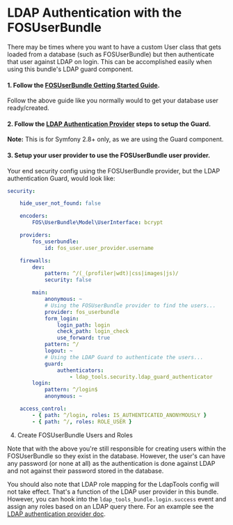 LDAP Authentication with the FOSUserBundle
==========

There may be times where you want to have a custom User class that gets loaded from a database (such as FOSUserBundle)
but then authenticate that user against LDAP on login. This can be accomplished easily when using this bundle's LDAP
guard component.

#### 1. Follow the [FOSUserBundle Getting Started Guide](https://symfony.com/doc/master/bundles/FOSUserBundle/index.html).

Follow the above guide like you normally would to get your database user ready/created.

#### 2. Follow the [LDAP Authentication Provider](./LDAP-Authentication-Provider.md) steps to setup the Guard.

**Note:** This is for Symfony 2.8+ only, as we are using the Guard component.
 
#### 3. Setup your user provider to use the FOSUserBundle user provider.

Your end security config using the FOSUserBundle provider, but the LDAP authentication Guard, would look like:

```yml
security:

    hide_user_not_found: false

    encoders:
        FOS\UserBundle\Model\UserInterface: bcrypt

    providers:
        fos_userbundle:
            id: fos_user.user_provider.username

    firewalls:
        dev:
            pattern: ^/(_(profiler|wdt)|css|images|js)/
            security: false

        main:
            anonymous: ~
            # Using the FOSUserBundle provider to find the users...
            provider: fos_userbundle
            form_login:
                login_path: login
                check_path: login_check
                use_forward: true
            pattern: ^/
            logout: ~
            # Using the LDAP Guard to authenticate the users...
            guard:
                authenticators:
                    - ldap_tools.security.ldap_guard_authenticator
        login:
            pattern: ^/login$
            anonymous: ~

    access_control:
        - { path: ^/login, roles: IS_AUTHENTICATED_ANONYMOUSLY }
        - { path: ^/, roles: ROLE_USER }
```

4. Create FOSUserBundle Users and Roles

Note that with the above you're still responsible for creating users within the FOSUserBundle so they exist in the database.
However, the user's can have any password (or none at all) as the authentication is done against LDAP and not against their
password stored in the database.

You should also note that LDAP role mapping for the LdapTools config will not take effect. That's a function of the LDAP
user provider in this bundle. However, you can hook into the `ldap_tools_bundle.login.success` event and assign any roles
based on an LDAP query there. For an example see the [LDAP authentication provider doc](./LDAP-Authentication-Provider.md#Successful-Login-Event).
